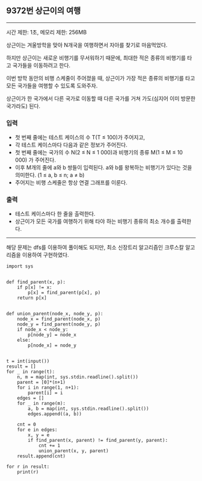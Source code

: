 ## 9372번 상근이의 여행

---

시간 제한: 1초, 메모리 제한: 256MB

상근이는 겨울방학을 맞아 N개국을 여행하면서 자아를 찾기로 마음먹었다. 

하지만 상근이는 새로운 비행기를 무서워하기 때문에, 최대한 적은 종류의 비행기를 타고 국가들을 이동하려고 한다.

이번 방학 동안의 비행 스케줄이 주어졌을 때, 상근이가 가장 적은 종류의 비행기를 타고 모든 국가들을 여행할 수 있도록 도와주자.

상근이가 한 국가에서 다른 국가로 이동할 때 다른 국가를 거쳐 가도(심지어 이미 방문한 국가라도) 된다.

### 입력

- 첫 번째 줄에는 테스트 케이스의 수 T(T ≤ 100)가 주어지고,
- 각 테스트 케이스마다 다음과 같은 정보가 주어진다.
- 첫 번째 줄에는 국가의 수 N(2 ≤ N ≤ 1 000)과 비행기의 종류 M(1 ≤ M ≤ 10 000) 가 주어진다.
- 이후 M개의 줄에 a와 b 쌍들이 입력된다. a와 b를 왕복하는 비행기가 있다는 것을 의미한다. (1 ≤ a, b ≤ n; a ≠ b) 
- 주어지는 비행 스케줄은 항상 연결 그래프를 이룬다.

### 출력

- 테스트 케이스마다 한 줄을 출력한다.
- 상근이가 모든 국가를 여행하기 위해 타야 하는 비행기 종류의 최소 개수를 출력한다.

---
해당 문제는 dfs를 이용하여 풀이해도 되지만, 최소 신장트리 알고리즘인 크루스칼 알고리즘을 이용하여 구현하였다.
~~~
import sys


def find_parent(x, p):
    if p[x] != x:
        p[x] = find_parent(p[x], p)
    return p[x]


def union_parent(node_x, node_y, p):
    node_x = find_parent(node_x, p)
    node_y = find_parent(node_y, p)
    if node_x < node_y:
        p[node_y] = node_x
    else:
        p[node_x] = node_y


t = int(input())
result = []
for _ in range(t):
    n, m = map(int, sys.stdin.readline().split())
    parent = [0]*(n+1)
    for i in range(1, n+1):
        parent[i] = i
    edges = []
    for _ in range(m):
        a, b = map(int, sys.stdin.readline().split())
        edges.append((a, b))

    cnt = 0
    for e in edges:
        x, y = e
        if find_parent(x, parent) != find_parent(y, parent):
            cnt += 1
            union_parent(x, y, parent)
    result.append(cnt)

for r in result:
    print(r)
~~~